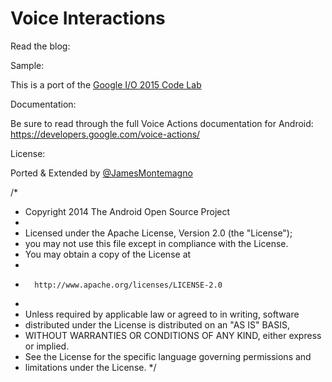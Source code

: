 # Voice Interactions


Read the blog:


Sample:

This is a port of the [Google I/O 2015 Code Lab](http://io2015codelabs.appspot.com/codelabs/voice-interaction#1)


Documentation:

Be sure to read through the full Voice Actions documentation for Android: https://developers.google.com/voice-actions/

License:

Ported & Extended by [@JamesMontemagno](http://twitter.com/jamesmontemagno)

/*
 * Copyright 2014 The Android Open Source Project
 *
 * Licensed under the Apache License, Version 2.0 (the "License");
 * you may not use this file except in compliance with the License.
 * You may obtain a copy of the License at
 *
 *       http://www.apache.org/licenses/LICENSE-2.0
 *
 * Unless required by applicable law or agreed to in writing, software
 * distributed under the License is distributed on an "AS IS" BASIS,
 * WITHOUT WARRANTIES OR CONDITIONS OF ANY KIND, either express or implied.
 * See the License for the specific language governing permissions and
 * limitations under the License.
 */
